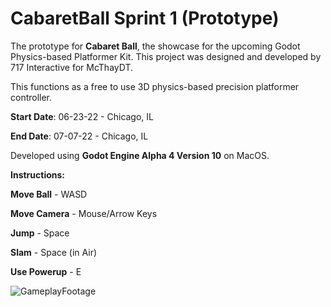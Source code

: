 # CabaretBall Sprint 1 (Prototype)

The prototype for **Cabaret Ball**, the showcase for the upcoming Godot Physics-based Platformer Kit. 
This project was designed and developed by 717 Interactive for McThayDT.

This functions as a free to use 3D physics-based precision platformer controller.

**Start Date**: 06-23-22 - Chicago, IL

**End Date**: 07-07-22 - Chicago, IL

Developed using **Godot Engine Alpha 4 Version 10** on MacOS.



**Instructions:**

**Move Ball** - WASD

**Move Camera** - Mouse/Arrow Keys

**Jump** - Space

**Slam** - Space (in Air)

**Use Powerup** - E


![GameplayFootage](https://user-images.githubusercontent.com/107786093/178137514-ac57850b-3306-45ca-ad08-a4827fe15f57.gif)
